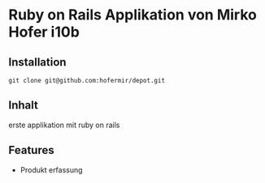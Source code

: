 Ruby on Rails Applikation von Mirko Hofer i10b
=======================================================================

Installation
------------

    git clone git@github.com:hofermir/depot.git
    
    
Inhalt
------
erste applikation mit ruby on rails

Features
--------

* Produkt erfassung